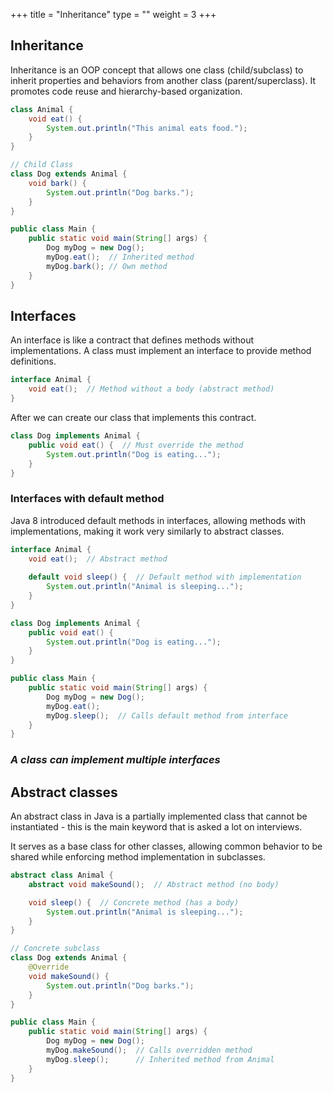 +++
title = "Inheritance"
type = ""
weight = 3
+++

## Inheritance

Inheritance is an OOP concept that allows one class (child/subclass) to inherit properties and behaviors from another class (parent/superclass). It promotes code reuse and hierarchy-based organization.

```java
class Animal {
    void eat() {
        System.out.println("This animal eats food.");
    }
}

// Child Class
class Dog extends Animal {
    void bark() {
        System.out.println("Dog barks.");
    }
}

public class Main {
    public static void main(String[] args) {
        Dog myDog = new Dog();
        myDog.eat();  // Inherited method
        myDog.bark(); // Own method
    }
}
```

## Interfaces

An interface is like a contract that defines methods without implementations. A class must implement an interface to provide method definitions.

```java
interface Animal {
    void eat();  // Method without a body (abstract method)
}
```

After we can create our class that implements this contract.

```java
class Dog implements Animal {
    public void eat() {  // Must override the method
        System.out.println("Dog is eating...");
    }
}
```
### Interfaces with default method
Java 8 introduced default methods in interfaces, allowing methods with implementations, making it work very similarly to abstract classes.

```java
interface Animal {
    void eat();  // Abstract method
    
    default void sleep() {  // Default method with implementation
        System.out.println("Animal is sleeping...");
    }
}

class Dog implements Animal {
    public void eat() {
        System.out.println("Dog is eating...");
    }
}

public class Main {
    public static void main(String[] args) {
        Dog myDog = new Dog();
        myDog.eat();
        myDog.sleep();  // Calls default method from interface
    }
}
```

### *A class can implement multiple interfaces*

## Abstract classes

An abstract class in Java is a partially implemented class that cannot be instantiated - this is the main keyword that is asked a lot on interviews.

It serves as a base class for other classes, allowing common behavior to be shared while enforcing method implementation in subclasses.

```java
abstract class Animal {
    abstract void makeSound();  // Abstract method (no body)

    void sleep() {  // Concrete method (has a body)
        System.out.println("Animal is sleeping...");
    }
}

// Concrete subclass
class Dog extends Animal {
    @Override
    void makeSound() {
        System.out.println("Dog barks.");
    }
}

public class Main {
    public static void main(String[] args) {
        Dog myDog = new Dog();
        myDog.makeSound();  // Calls overridden method
        myDog.sleep();      // Inherited method from Animal
    }
}
```
